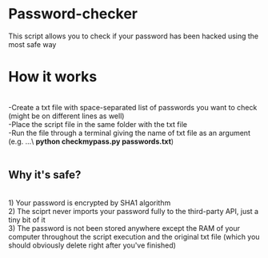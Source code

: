 # Password-checker
This script allows you to check if your password has been hacked using the most safe way
<br>
<h1>How it works</h1><br>
-Create a txt file with space-separated list of passwords you want to check (might be on different lines as well)<br>
-Place the script file in the same folder with the txt file<br>
-Run the file through a terminal giving the name of txt file as an argument (e.g. ...\ <b>python checkmypass.py passwords.txt</b>)<br>
<br>
<h2>Why it's safe?</h2><br>
1) Your password is encrypted by SHA1 algorithm<br>
2) The sciprt never imports your password fully to the third-party API, just a tiny bit of it<br>
3) The password is not been stored anywhere except the RAM of your computer throughout the script execution and the original txt file (which you should obviously delete right after you've finished)
